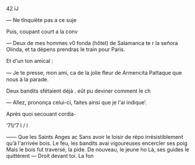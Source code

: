 42 iJ

— Ne tînquiète pas a ce suje

Puis, coupant court a la conv

— Deux de mes hommes v0
fonda (hôtel) de Salamanca te r
la señora Olinda, et ta dépens
prendras le train pour Paris.

Et d'un ton amical :

— Je te presse, mon ami, ca
de la jolie ﬂeur de Armencita
Pattaque que nous à la parade.

Deux bandits sfétaient déjà .
eût pu deviner comment le ch

— Allez, prononça celui-ci,
faites ainsi que je l'ai indique’.

Après quoi secouant cordia-

‘71/‘7 I
/ l

—— Que les Saints Anges ac
Sans avoir le loisir de répo
irrésistiblement qu’à l'arrivée
bois. Le feu, les bandits avai
vigoureuses encercler ses poig
Mais le bois fut traversé, la
pide. De nouveau, le jeune ho
Là, ses guides le quittèrent
— Droit devant toi. La fon

